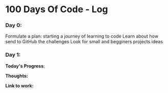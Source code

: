 # 100 Days Of Code - Log

### Day 0: 
Formulate a plan: starting a journey of learning to code
Learn about how send to GitHub the challenges
Look for small and begginers projects ideas

### Day 1: 

**Today's Progress**: 

**Thoughts:** 

**Link to work:** 



